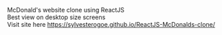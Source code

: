 McDonald's website clone using ReactJS\
Best view on desktop size screens\
Visit site here https://sylvesterogoe.github.io/ReactJS-McDonalds-clone/
